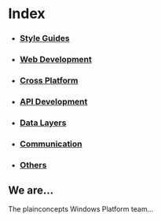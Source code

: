 # Index
* ### [Style Guides](http://rob.conery.io/2014/03/04/repositories-and-unitofwork-are-not-a-good-idea/)
* ### [Web Development](http://rob.conery.io/2014/03/04/repositories-and-unitofwork-are-not-a-good-idea/)
* ### [Cross Platform](http://rob.conery.io/2014/03/04/repositories-and-unitofwork-are-not-a-good-idea/)
* ### [API Development](http://rob.conery.io/2014/03/04/repositories-and-unitofwork-are-not-a-good-idea/)
* ### [Data Layers](http://rob.conery.io/2014/03/04/repositories-and-unitofwork-are-not-a-good-idea/)
* ### [Communication](http://rob.conery.io/2014/03/04/repositories-and-unitofwork-are-not-a-good-idea/)
* ### [Others](http://rob.conery.io/2014/03/04/repositories-and-unitofwork-are-not-a-good-idea/)


## We are...

The plainconcepts Windows Platform team...
